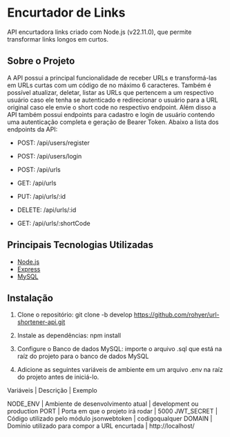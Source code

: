 # Encurtador de Links

API encurtadora links criado com Node.js (v22.11.0), que permite transformar links longos em curtos.

## Sobre o Projeto

A API possui a principal funcionalidade de receber URLs e transformá-las em URLs curtas com um código de no máximo 6 caracteres. Também é possível atualizar, deletar, listar as URLs que pertencem a um respectivo usuário caso ele tenha se autenticado e redirecionar o usuário para a URL original caso ele envie o short code no respectivo endpoint.
Além disso a API também possui endpoints para cadastro e login de usuário contendo uma autenticação completa e geração de Bearer Token.
Abaixo a lista dos endpoints da API:

- POST: /api/users/register
- POST: /api/users/login

- POST: /api/urls
- GET: /api/urls
- PUT: /api/urls/:id
- DELETE: /api/urls/:id
- GET: /api/urls/:shortCode

## Principais Tecnologias Utilizadas

- [Node.js](https://nodejs.org/)
- [Express](https://expressjs.com/)
- [MySQL](https://www.mysql.com/)

## Instalação

1. Clone o repositório: git clone -b develop https://github.com/rohyer/url-shortener-api.git

2. Instale as dependências: npm install

3. Configure o Banco de dados MySQL: importe o arquivo .sql que está na raíz do projeto para o banco de dados MySQL

4. Adicione as seguintes variáveis de ambiente em um arquivo .env na raíz do projeto antes de iniciá-lo.

Variáveis  | Descrição                                     | Exemplo

NODE_ENV   | Ambiente de desenvolvimento atual             | development ou production
PORT       | Porta em que o projeto irá rodar              | 5000
JWT_SECRET | Código utilizado pelo módulo jsonwebtoken     | codigoqualquer
DOMAIN     | Domínio utilizado para compor a URL encurtada | http://localhost/
